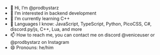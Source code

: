 - 👋 Hi, I’m @prodbystarz
- 👀 I’m interested in backend development
- 🌱 I’m currently learning C++
- 💞️ Languages I know: JavaScript, TypeScript, Python, PicoCSS, C#, discord.py/js, C++, Lua, and more
- 📫 How to reach me, you can contact me on discord @veniceuser or @prodbystarz on Instagram
- 😄 Pronouns: he/him
